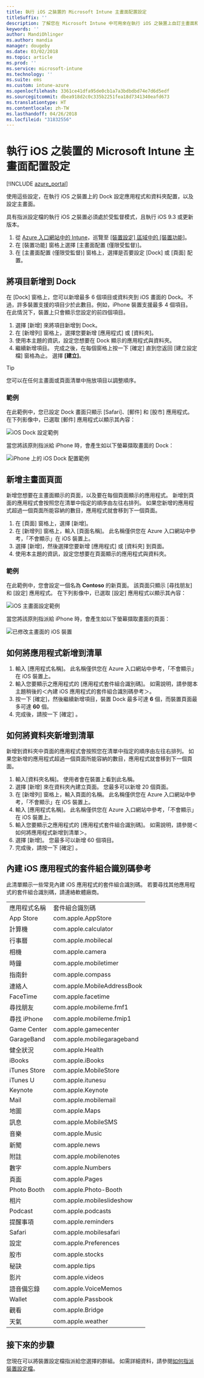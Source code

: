 ```yaml
---
title: 執行 iOS 之裝置的 Microsoft Intune 主畫面配置設定
titleSuffix: ''
description: 了解您在 Microsoft Intune 中可用來在執行 iOS 之裝置上自訂主畫面和 Dock 的設定。
keywords: ''
author: MandiOhlinger
ms.author: mandia
manager: dougeby
ms.date: 03/02/2018
ms.topic: article
ms.prod: ''
ms.service: microsoft-intune
ms.technology: ''
ms.suite: ems
ms.custom: intune-azure
ms.openlocfilehash: 3361ce41dfa95de0cb1a7a3bdbdbd74e7d6d5edf
ms.sourcegitcommit: dbea918d2c0c335b2251fea18d7341340eafd673
ms.translationtype: HT
ms.contentlocale: zh-TW
ms.lasthandoff: 04/26/2018
ms.locfileid: "31832556"
---
```

# <a name="microsoft-intune-home-screen-layout-settings-for-devices-running-ios"></a>執行 iOS 之裝置的 Microsoft Intune 主畫面配置設定

[!INCLUDE [azure_portal](./includes/azure_portal.md)]

使用這些設定，在執行 iOS 之裝置上的 Dock 設定應用程式和資料夾配置，以及設定主畫面。

具有指派設定檔的執行 iOS 之裝置必須處於受監督模式，且執行 iOS 9.3 或更新版本。

1. 從 [Azure 入口網站中的 Intune](https://portal.azure.com)，巡覽至 [[裝置設定] 區域中的 [裝置功能]](device-features-configure.md)。
2. 在 [裝置功能] 窗格上選擇 [主畫面配置 (僅限受監督)]。
3. 在 [主畫面配置 (僅限受監督)] 窗格上，選擇是否要設定 [Dock] 或 [頁面] 配置。

## <a name="add-items-to-the-dock"></a>將項目新增到 Dock

在 [Dock] 窗格上，您可以新增最多 6 個項目或資料夾到 iOS 畫面的 Dock。 不過，許多裝置支援的項目少於此數目。例如，iPhone 裝置支援最多 4 個項目。 在此情況下，裝置上只會顯示您設定的前四個項目。

1. 選擇 [新增] 來將項目新增到 Dock。
2. 在 [新增列] 窗格上，選擇您要新增 [應用程式] 或 [資料夾]。
3. 使用本主題的資訊，設定您想要在 Dock 顯示的應用程式與資料夾。
4. 繼續新增項目。 完成之後，在每個窗格上按一下 [確定] 直到您返回 [建立設定檔] 窗格為止。 選擇 **[建立]**。

>[!TIP]
> 您可以在任何主畫面或頁面清單中拖放項目以調整順序。

### <a name="example"></a>範例

在此範例中，您已設定 Dock 畫面只顯示 [Safari]、[郵件] 和 [股市] 應用程式。 在下列影像中，已選取 [郵件] 應用程式以顯示其內容：

![iOS Dock 設定範例](./media/FfFiUcP.png)

當您將該原則指派給 iPhone 時，會產生如以下螢幕擷取畫面的 Dock：

![iPhone 上的 iOS Dock 配置範例](./media/bAgCe8F.png)

## <a name="add-home-screen-pages"></a>新增主畫面頁面

新增您想要在主畫面顯示的頁面，以及要在每個頁面顯示的應用程式。 新增到頁面的應用程式會按照您在清單中指定的順序由左往右排列。 如果您新增的應用程式超過一個頁面所能容納的數目，應用程式就會移到下一個頁面。

1. 在 [頁面] 窗格上，選擇 [新增]。
2. 在 [新增列] 窗格上，輸入 [頁面名稱]。 此名稱僅供您在 Azure 入口網站中參考，「不會顯示」在 iOS 裝置上。
3. 選擇 [新增]，然後選擇您要新增 [應用程式] 或 [資料夾] 到頁面。
4. 使用本主題的資訊，設定您想要在頁面顯示的應用程式與資料夾。

### <a name="example"></a>範例

在此範例中，您會設定一個名為 **Contoso** 的新頁面。 該頁面只顯示 [尋找朋友] 和 [設定] 應用程式。 在下列影像中，已選取 [設定] 應用程式以顯示其內容：

![iOS 主畫面設定範例](./media/Jc2OxyX.png)

當您將該原則指派給 iPhone 時，會產生如以下螢幕擷取畫面的頁面：

![已修改主畫面的 iOS 裝置](./media/Bd37PHa.png)

## <a name="how-to-add-an-app-to-the-list"></a>如何將應用程式新增到清單

1. 輸入 [應用程式名稱]。 此名稱僅供您在 Azure 入口網站中參考，「不會顯示」在 iOS 裝置上。
2. 輸入您要顯示之應用程式的 [應用程式套件組合識別碼]。 如需說明，請參閱本主題稍後的＜內建 iOS 應用程式的套件組合識別碼參考＞。
3. 按一下 [確定]，然後繼續新增項目，裝置 Dock 最多可達 **6** 個，而裝置頁面最多可達 **60** 個。
4. 完成後，請按一下 [確定] 。

## <a name="how-to-add-a-folder-to-the-list"></a>如何將資料夾新增到清單

新增到資料夾中頁面的應用程式會按照您在清單中指定的順序由左往右排列。 如果您新增的應用程式超過一個頁面所能容納的數目，應用程式就會移到下一個頁面。

1. 輸入[資料夾名稱]。 使用者會在裝置上看到此名稱。
2. 選擇 [新增] 來在資料夾內建立頁面。 您最多可以新增 20 個頁面。
3. 在 [新增列] 窗格上，輸入頁面的名稱。 此名稱僅供您在 Azure 入口網站中參考，「不會顯示」在 iOS 裝置上。
3. 輸入 [應用程式名稱]。 此名稱僅供您在 Azure 入口網站中參考，「不會顯示」在 iOS 裝置上。
2. 輸入您要顯示之應用程式的 [應用程式套件組合識別碼]。 如需說明，請參閱＜如何將應用程式新增到清單＞。
3. 選擇 [新增]。 您最多可以新增 60 個項目。
4. 完成後，請按一下 [確定] 。


## <a name="bundle-id-reference-for-built-in-ios-apps"></a>內建 iOS 應用程式的套件組合識別碼參考

此清單顯示一些常見內建 iOS 應用程式的套件組合識別碼。 若要尋找其他應用程式的套件組合識別碼，請連絡軟體廠商。

|||
|-|-|
|應用程式名稱|套件組合識別碼|
|App Store|com.apple.AppStore|
|計算機|com.apple.calculator|
|行事曆|com.apple.mobilecal|
|相機|com.apple.camera|
|時鐘|com.apple.mobiletimer|
|指南針|com.apple.compass|
|連絡人|com.apple.MobileAddressBook|
|FaceTime|com.apple.facetime|
|尋找朋友|com.apple.mobileme.fmf1|
|尋找 iPhone|com.apple.mobileme.fmip1|
|Game Center|com.apple.gamecenter|
|GarageBand|com.apple.mobilegarageband|
|健全狀況|com.apple.Health|
|iBooks|com.apple.iBooks|
|iTunes Store|com.apple.MobileStore|
|iTunes U|com.apple.itunesu|
|Keynote|com.apple.Keynote|
|Mail|com.apple.mobilemail|
|地圖|com.apple.Maps|
|訊息|com.apple.MobileSMS|
|音樂|com.apple.Music|
|新聞|com.apple.news|
|附註|com.apple.mobilenotes|
|數字|com.apple.Numbers|
|頁面|com.apple.Pages|
|Photo Booth|com.apple.Photo-Booth|
|相片|com.apple.mobileslideshow|
|Podcast|com.apple.podcasts|
|提醒事項|com.apple.reminders|
|Safari|com.apple.mobilesafari|
|設定|com.apple.Preferences|
|股市|com.apple.stocks|
|秘訣|com.apple.tips|
|影片|com.apple.videos|
|語音備忘錄|com.apple.VoiceMemos|
|Wallet|com.apple.Passbook|
|觀看|com.apple.Bridge|
|天氣|com.apple.weather|


## <a name="next-steps"></a>接下來的步驟

您現在可以將裝置設定檔指派給您選擇的群組。 如需詳細資料，請參閱[如何指派裝置設定檔](device-profile-assign.md)。
